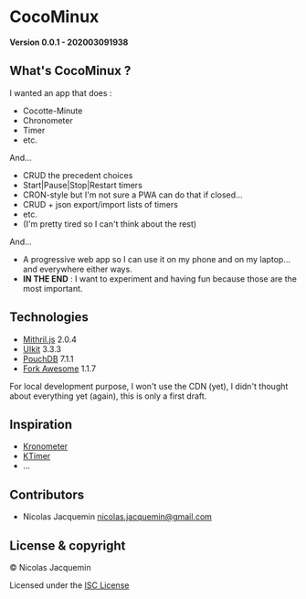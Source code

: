 # CocoMinux

__Version 0.0.1 - 202003091938__

## What's CocoMinux ?

I wanted an app that does :
* Cocotte-Minute
* Chronometer
* Timer
* etc.

And...

* CRUD the precedent choices
* Start|Pause|Stop|Restart timers
* CRON-style but I'm not sure a PWA can do that if closed...
* CRUD + json export/import lists of timers
* etc.
* (I'm pretty tired so I can't think about the rest)

And...

* A progressive web app so I can use it on my phone and on my laptop... and everywhere either ways.
* __IN THE END__ : I want to experiment and having fun because those are the most important.

## Technologies

* [Mithril.js](https://mithril.js.org/) 2.0.4
* [UIkit](https://getuikit.com/) 3.3.3
* [PouchDB](https://pouchdb.com/) 7.1.1
* [Fork Awesome](https://forkaweso.me/Fork-Awesome/) 1.1.7

For local development purpose, I won't use the CDN (yet), I didn't thought about everything yet (again), this is only a first draft.

## Inspiration

* [Kronometer](https://userbase.kde.org/Kronometer/)
* [KTimer](https://kde.org/applications/utilities/org.kde.ktimer)
* ...

## Contributors

* Nicolas Jacquemin nicolas.jacquemin@gmail.com

## License & copyright

&copy; Nicolas Jacquemin

Licensed under the [ISC License](LICENSE.txt)